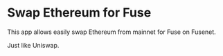 # Swap Ethereum for Fuse

This app allows easily swap Ethereum from mainnet for Fuse on Fusenet.

Just like Uniswap.
